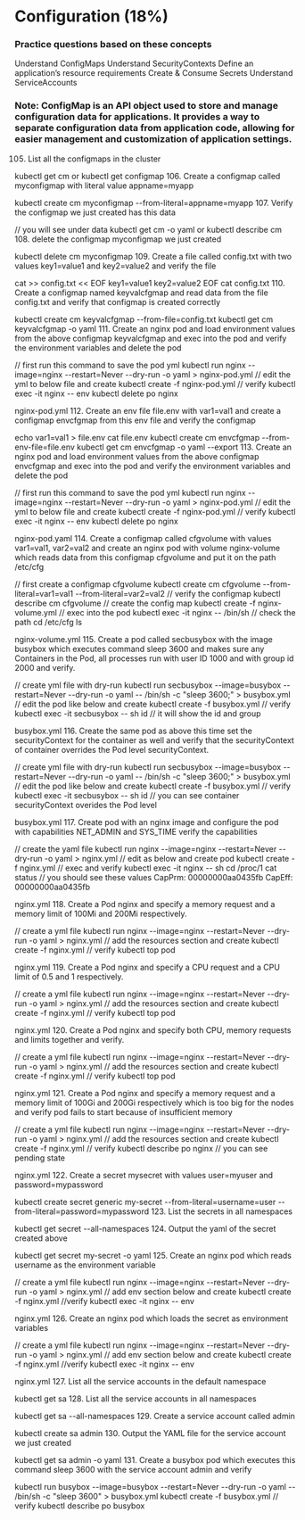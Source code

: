 # Configuration (18%)


### Practice questions based on these concepts

Understand ConfigMaps
Understand SecurityContexts
Define an application’s resource requirements
Create & Consume Secrets
Understand ServiceAccounts

### Note: ConfigMap is an API object used to store and manage configuration data for applications. It provides a way to separate configuration data from application code, allowing for easier management and customization of application settings.

105. List all the configmaps in the cluster

kubectl get cm
     or
kubectl get configmap
106. Create a configmap called myconfigmap with literal value appname=myapp

kubectl create cm myconfigmap --from-literal=appname=myapp
107. Verify the configmap we just created has this data

// you will see under data
kubectl get cm -o yaml
         or
kubectl describe cm
108. delete the configmap myconfigmap we just created

kubectl delete cm myconfigmap
109. Create a file called config.txt with two values key1=value1 and key2=value2 and verify the file

cat >> config.txt << EOF
key1=value1
key2=value2
EOF
cat config.txt
110. Create a configmap named keyvalcfgmap and read data from the file config.txt and verify that configmap is created correctly

kubectl create cm keyvalcfgmap --from-file=config.txt
kubectl get cm keyvalcfgmap -o yaml
111. Create an nginx pod and load environment values from the above configmap keyvalcfgmap and exec into the pod and verify the environment variables and delete the pod

// first run this command to save the pod yml
kubectl run nginx --image=nginx --restart=Never --dry-run -o yaml > nginx-pod.yml
// edit the yml to below file and create
kubectl create -f nginx-pod.yml
// verify
kubectl exec -it nginx -- env
kubectl delete po nginx

nginx-pod.yml
112. Create an env file file.env with var1=val1 and create a configmap envcfgmap from this env file and verify the configmap

echo var1=val1 > file.env
cat file.env
kubectl create cm envcfgmap --from-env-file=file.env
kubectl get cm envcfgmap -o yaml --export
113. Create an nginx pod and load environment values from the above configmap envcfgmap and exec into the pod and verify the environment variables and delete the pod

// first run this command to save the pod yml
kubectl run nginx --image=nginx --restart=Never --dry-run -o yaml > nginx-pod.yml
// edit the yml to below file and create
kubectl create -f nginx-pod.yml
// verify
kubectl exec -it nginx -- env
kubectl delete po nginx

nginx-pod.yaml
114. Create a configmap called cfgvolume with values var1=val1, var2=val2 and create an nginx pod with volume nginx-volume which reads data from this configmap cfgvolume and put it on the path /etc/cfg

// first create a configmap cfgvolume
kubectl create cm cfgvolume --from-literal=var1=val1 --from-literal=var2=val2
// verify the configmap
kubectl describe cm cfgvolume
// create the config map 
kubectl create -f nginx-volume.yml
// exec into the pod
kubectl exec -it nginx -- /bin/sh
// check the path
cd /etc/cfg
ls

nginx-volume.yml
115. Create a pod called secbusybox with the image busybox which executes command sleep 3600 and makes sure any Containers in the Pod, all processes run with user ID 1000 and with group id 2000 and verify.

// create yml file with dry-run
kubectl run secbusybox --image=busybox --restart=Never --dry-run -o yaml -- /bin/sh -c "sleep 3600;" > busybox.yml
// edit the pod like below and create
kubectl create -f busybox.yml
// verify
kubectl exec -it secbusybox -- sh
id // it will show the id and group

busybox.yml
116. Create the same pod as above this time set the securityContext for the container as well and verify that the securityContext of container overrides the Pod level securityContext.

// create yml file with dry-run
kubectl run secbusybox --image=busybox --restart=Never --dry-run -o yaml -- /bin/sh -c "sleep 3600;" > busybox.yml
// edit the pod like below and create
kubectl create -f busybox.yml
// verify
kubectl exec -it secbusybox -- sh
id // you can see container securityContext overides the Pod level

busybox.yml
117. Create pod with an nginx image and configure the pod with capabilities NET_ADMIN and SYS_TIME verify the capabilities

// create the yaml file
kubectl run nginx --image=nginx --restart=Never --dry-run -o yaml > nginx.yml
// edit as below and create pod
kubectl create -f nginx.yml
// exec and verify
kubectl exec -it nginx -- sh
cd /proc/1
cat status
// you should see these values
CapPrm: 00000000aa0435fb
CapEff: 00000000aa0435fb

nginx.yml
118. Create a Pod nginx and specify a memory request and a memory limit of 100Mi and 200Mi respectively.

// create a yml file
kubectl run nginx --image=nginx --restart=Never --dry-run -o yaml > nginx.yml
// add the resources section and create
kubectl create -f nginx.yml
// verify
kubectl top pod

nginx.yml
119. Create a Pod nginx and specify a CPU request and a CPU limit of 0.5 and 1 respectively.

// create a yml file
kubectl run nginx --image=nginx --restart=Never --dry-run -o yaml > nginx.yml
// add the resources section and create
kubectl create -f nginx.yml
// verify
kubectl top pod

nginx.yml
120. Create a Pod nginx and specify both CPU, memory requests and limits together and verify.

// create a yml file
kubectl run nginx --image=nginx --restart=Never --dry-run -o yaml > nginx.yml
// add the resources section and create
kubectl create -f nginx.yml
// verify
kubectl top pod

nginx.yml
121. Create a Pod nginx and specify a memory request and a memory limit of 100Gi and 200Gi respectively which is too big for the nodes and verify pod fails to start because of insufficient memory

// create a yml file
kubectl run nginx --image=nginx --restart=Never --dry-run -o yaml > nginx.yml
// add the resources section and create
kubectl create -f nginx.yml
// verify
kubectl describe po nginx // you can see pending state

nginx.yml
122. Create a secret mysecret with values user=myuser and password=mypassword

kubectl create secret generic my-secret --from-literal=username=user --from-literal=password=mypassword
123. List the secrets in all namespaces

kubectl get secret --all-namespaces
124. Output the yaml of the secret created above

kubectl get secret my-secret -o yaml
125. Create an nginx pod which reads username as the environment variable

// create a yml file
kubectl run nginx --image=nginx --restart=Never --dry-run -o yaml > nginx.yml
// add env section below and create
kubectl create -f nginx.yml
//verify
kubectl exec -it nginx -- env

nginx.yml
126. Create an nginx pod which loads the secret as environment variables

// create a yml file
kubectl run nginx --image=nginx --restart=Never --dry-run -o yaml > nginx.yml
// add env section below and create
kubectl create -f nginx.yml
//verify
kubectl exec -it nginx -- env

nginx.yml
127. List all the service accounts in the default namespace

kubectl get sa
128. List all the service accounts in all namespaces

kubectl get sa --all-namespaces
129. Create a service account called admin

kubectl create sa admin
130. Output the YAML file for the service account we just created

kubectl get sa admin -o yaml
131. Create a busybox pod which executes this command sleep 3600 with the service account admin and verify

kubectl run busybox --image=busybox --restart=Never --dry-run -o yaml -- /bin/sh -c "sleep 3600" > busybox.yml
kubectl create -f busybox.yml
// verify
kubectl describe po busybox
